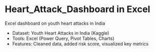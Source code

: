 # Heart_Attack_Dashboard in Excel
Excel dashboard on youth heart attacks in India

- Dataset: Youth Heart Attacks in India (Kaggle)
- Tools: Excel (Power Query, Pivot Tables, Charts)
- Features: Cleaned data, added risk score, visualized key metrics

